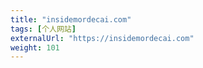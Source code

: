 ```yaml
---
title: "insidemordecai.com"
tags: [个人网站]
externalUrl: "https://insidemordecai.com"
weight: 101
---
```

